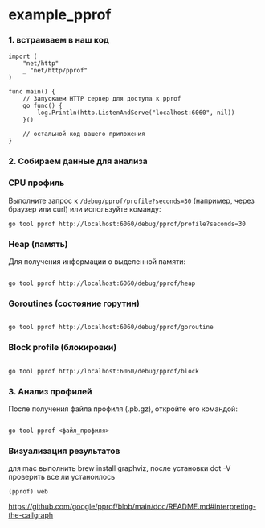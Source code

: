 # example_pprof

### 1. встраиваем в наш код
```
import (
    "net/http"
    _ "net/http/pprof"
)

func main() {
    // Запускаем HTTP сервер для доступа к pprof
    go func() {
        log.Println(http.ListenAndServe("localhost:6060", nil))
    }()

    // остальной код вашего приложения
}
```
### 2. Собираем данные для анализа

### CPU профиль
Выполните запрос к ```/debug/pprof/profile?seconds=30``` (например, через браузер или curl) или используйте команду:
```
go tool pprof http://localhost:6060/debug/pprof/profile?seconds=30
```
### Heap (память)
Для получения информации о выделенной памяти:
```

go tool pprof http://localhost:6060/debug/pprof/heap
```
### Goroutines (состояние горутин)

```

go tool pprof http://localhost:6060/debug/pprof/goroutine
```
### Block profile (блокировки)

```

go tool pprof http://localhost:6060/debug/pprof/block
```
### 3. Анализ профилей
После получения файла профиля (.pb.gz), откройте его командой:

```

go tool pprof <файл_профиля>
```
### Визуализация результатов 
для mac выполнить brew install graphviz, после установки dot -V проверить все ли устаноилось
```
(pprof) web
```

https://github.com/google/pprof/blob/main/doc/README.md#interpreting-the-callgraph
